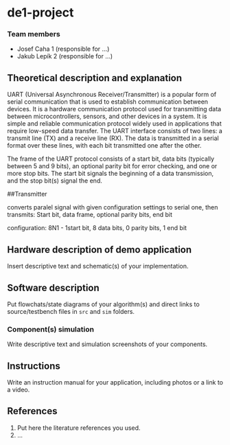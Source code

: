 # de1-project
### Team members

* Josef Caha 1 (responsible for ...)
* Jakub Lepík 2 (responsible for ...)

## Theoretical description and explanation

UART (Universal Asynchronous Receiver/Transmitter) is a popular form of serial communication that is used to establish communication between devices. It is a hardware communication protocol used for transmitting data between microcontrollers, sensors, and other devices in a system. 
It is simple and reliable communication protocol widely used in applications that require low-speed data transfer. 
The UART interface consists of two lines: a transmit line (TX) and a receive line (RX). The data is transmitted in a serial format over these lines, with each bit transmitted one after the other.

The frame of the UART protocol consists of a start bit, data bits (typically between 5 and 9 bits), an optional parity bit for error checking, and one or more stop bits. The start bit signals the beginning of a data transmission, and the stop bit(s) signal the end.

##Transmitter

converts paralel signal with given configuration settings to serial one, then transmits:
Start bit, data frame, optional parity bits, end bit

configuration: 8N1 - 1start bit, 8 data bits, 0 parity bits, 1 end bit
## Hardware description of demo application

Insert descriptive text and schematic(s) of your implementation.

## Software description

Put flowchats/state diagrams of your algorithm(s) and direct links to source/testbench files in `src` and `sim` folders. 

### Component(s) simulation

Write descriptive text and simulation screenshots of your components.

## Instructions

Write an instruction manual for your application, including photos or a link to a video.

## References

1. Put here the literature references you used.
2. ...
